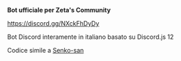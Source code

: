 **Bot ufficiale per Zeta's Community**

https://discord.gg/NXckFhDyDy

Bot Discord interamente in italiano basato su Discord.js 12

Codice simile a [Senko-san](https://github.com/SlimeBluKing/Senko-san)